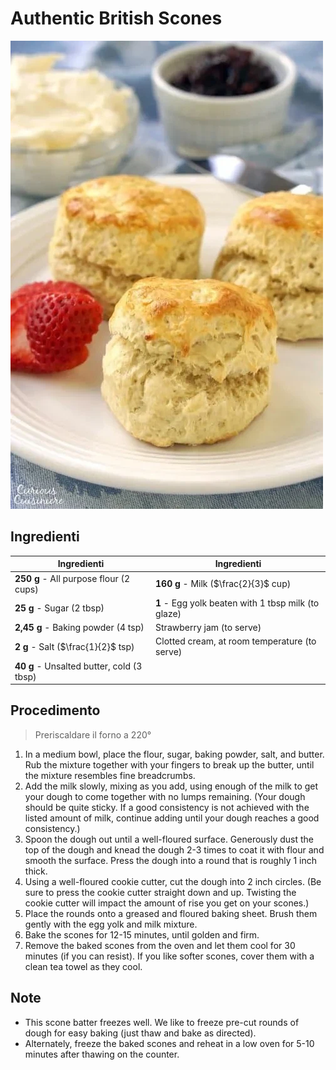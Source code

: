 # Authentic British Scones

![](../../img/Authentic-British-Scones.webp)

## Ingredienti

| Ingredienti                  | Ingredienti             |
| ---------------------------- | ----------------------- |
| **250 g** - All purpose flour (2 cups) | **160 g** - Milk ($\frac{2}{3}$ cup) |
| **25 g** - Sugar (2 tbsp) | **1** - Egg yolk beaten with 1 tbsp milk (to glaze) |
| **2,45 g** - Baking powder (4 tsp) | Strawberry jam (to serve) |
| **2 g** - Salt ($\frac{1}{2}$ tsp) | Clotted cream, at room temperature (to serve) |
| **40 g** - Unsalted butter, cold (3 tbsp)| |

## Procedimento

> Preriscaldare il forno a 220°

1. In a medium bowl, place the flour, sugar, baking powder, salt, and butter. Rub the mixture together with your fingers to break up the butter, until the mixture resembles fine breadcrumbs.
1. Add the milk slowly, mixing as you add, using enough of the milk to get your dough to come together with no lumps remaining. (Your dough should be quite sticky. If a good consistency is not achieved with the listed amount of milk, continue adding until your dough reaches a good consistency.)
1. Spoon the dough out until a well-floured surface. Generously dust the top of the dough and knead the dough 2-3 times to coat it with flour and smooth the surface. Press the dough into a round that is roughly 1 inch thick.
1. Using a well-floured cookie cutter, cut the dough into 2 inch circles. (Be sure to press the cookie cutter straight down and up. Twisting the cookie cutter will impact the amount of rise you get on your scones.) 
1. Place the rounds onto a greased and floured baking sheet. Brush them gently with the egg yolk and milk mixture.
1. Bake the scones for 12-15 minutes, until golden and firm.
1. Remove the baked scones from the oven and let them cool for 30 minutes (if you can resist). If you like softer scones, cover them with a clean tea towel as they cool.


## Note

- This scone batter freezes well. We like to freeze pre-cut rounds of dough for easy baking (just thaw and bake as directed). 
- Alternately, freeze the baked scones and reheat in a low oven for 5-10 minutes after thawing on the counter.
